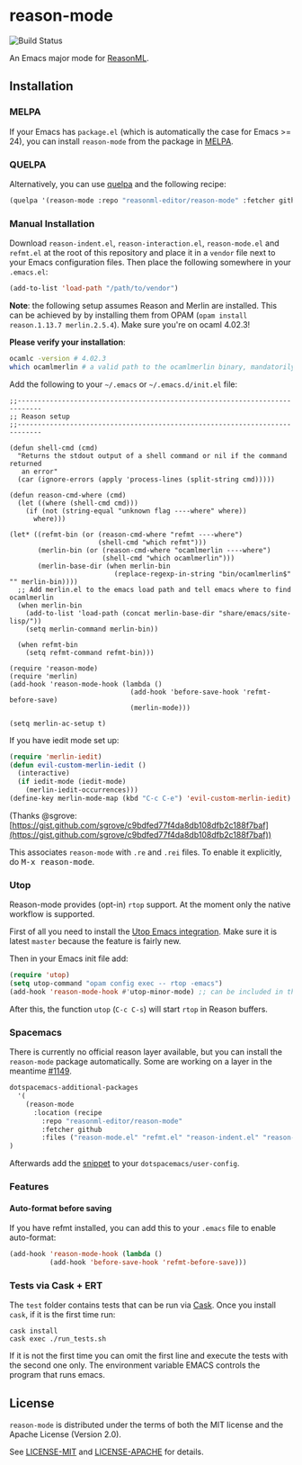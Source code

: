 # reason-mode
![Build Status](https://travis-ci.org/reasonml-editor/reason-mode.svg?branch=master)

An Emacs major mode for [ReasonML](https://reasonml.github.io/).

## Installation

### MELPA

If your Emacs has `package.el` (which is automatically the case for Emacs >= 24), you can install `reason-mode` from the package in [MELPA](https://melpa.org/#/getting-started).

### QUELPA
Alternatively, you can use [quelpa](https://github.com/quelpa/quelpa) and the following recipe:

```lisp
(quelpa '(reason-mode :repo "reasonml-editor/reason-mode" :fetcher github :stable t))
```

### Manual Installation

Download `reason-indent.el`, `reason-interaction.el`, `reason-mode.el` and `refmt.el` at the root of this repository and place it in a `vendor` file next to your Emacs configuration files. Then place the following somewhere in your `.emacs.el`:

```lisp
(add-to-list 'load-path "/path/to/vendor")
```

**Note**: the following setup assumes Reason and Merlin are installed. This can be achieved by by installing them from OPAM (`opam install reason.1.13.7 merlin.2.5.4`). Make sure you're on ocaml 4.02.3!

**Please verify your installation**:

```sh
ocamlc -version # 4.02.3
which ocamlmerlin # a valid path to the ocamlmerlin binary, mandatorily
```


Add the following to your `~/.emacs` or `~/.emacs.d/init.el` file:

```elisp
;;----------------------------------------------------------------------------
;; Reason setup
;;----------------------------------------------------------------------------

(defun shell-cmd (cmd)
  "Returns the stdout output of a shell command or nil if the command returned
   an error"
  (car (ignore-errors (apply 'process-lines (split-string cmd)))))

(defun reason-cmd-where (cmd)
  (let ((where (shell-cmd cmd)))
    (if (not (string-equal "unknown flag ----where" where))
      where)))

(let* ((refmt-bin (or (reason-cmd-where "refmt ----where")
                      (shell-cmd "which refmt")))
       (merlin-bin (or (reason-cmd-where "ocamlmerlin ----where")
                       (shell-cmd "which ocamlmerlin")))
       (merlin-base-dir (when merlin-bin
                          (replace-regexp-in-string "bin/ocamlmerlin$" "" merlin-bin))))
  ;; Add merlin.el to the emacs load path and tell emacs where to find ocamlmerlin
  (when merlin-bin
    (add-to-list 'load-path (concat merlin-base-dir "share/emacs/site-lisp/"))
    (setq merlin-command merlin-bin))

  (when refmt-bin
    (setq refmt-command refmt-bin)))

(require 'reason-mode)
(require 'merlin)
(add-hook 'reason-mode-hook (lambda ()
                              (add-hook 'before-save-hook 'refmt-before-save)
                              (merlin-mode)))

(setq merlin-ac-setup t)
```

If you have iedit mode set up:

```lisp
(require 'merlin-iedit)
(defun evil-custom-merlin-iedit ()
  (interactive)
  (if iedit-mode (iedit-mode)
    (merlin-iedit-occurrences)))
(define-key merlin-mode-map (kbd "C-c C-e") 'evil-custom-merlin-iedit)
```

(Thanks @sgrove: [https://gist.github.com/sgrove/c9bdfed77f4da8db108dfb2c188f7baf](https://gist.github.com/sgrove/c9bdfed77f4da8db108dfb2c188f7baf))

This associates `reason-mode` with `.re` and `.rei` files. To enable it explicitly, do <kbd>M-x reason-mode</kbd>.

### Utop

Reason-mode provides (opt-in) `rtop` support. At the moment only the native workflow is supported.

First of all you need to install the [Utop Emacs integration](https://github.com/diml/utop#integration-with-emacs). Make sure it is latest `master` because the feature is fairly new.

Then in your Emacs init file add:

```lisp
(require 'utop)
(setq utop-command "opam config exec -- rtop -emacs")
(add-hook 'reason-mode-hook #'utop-minor-mode) ;; can be included in the hook above as well
```

After this, the function `utop` (`C-c C-s`) will start `rtop` in Reason buffers.

### Spacemacs

There is currently no official reason layer available, but you can install the `reason-mode` package automatically.
Some are working on a layer in the meantime [#1149](https://github.com/facebook/reason/issues/1149).

```lisp
dotspacemacs-additional-packages
  '(
    (reason-mode
      :location (recipe
        :repo "reasonml-editor/reason-mode"
        :fetcher github
        :files ("reason-mode.el" "refmt.el" "reason-indent.el" "reason-interaction.el")))
)
```

Afterwards add the [snippet](#manual-installation) to your `dotspacemacs/user-config`.

### Features

#### Auto-format before saving

If you have refmt installed, you can add this to your `.emacs` file to enable
auto-format:

```lisp
(add-hook 'reason-mode-hook (lambda ()
          (add-hook 'before-save-hook 'refmt-before-save)))
```

### Tests via Cask + ERT

The `test` folder contains tests that can be run via [Cask](https://github.com/cask/cask).
Once you install `cask`, if it is the first time run:

```
cask install
cask exec ./run_tests.sh
```

If it is not the first time you can omit the first line and execute the tests with the second one only.
The environment variable EMACS controls the program that runs emacs.

## License

`reason-mode` is distributed under the terms of both the MIT license and the
Apache License (Version 2.0).

See [LICENSE-MIT](LICENSE-MIT) and [LICENSE-APACHE](LICENSE-APACHE) for details.
